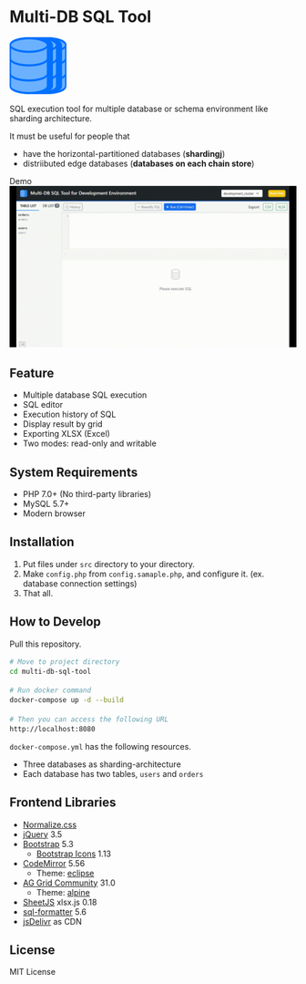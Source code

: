 # Multi-DB SQL Tool

![Multi-DB SQL Tool](img/logo.png "Logo")

SQL execution tool for multiple database or schema environment like sharding architecture.

It must be useful for people that

- have the horizontal-partitioned databases (**shardingj**)
- distriibuted edge databases (**databases on each chain store**)

Demo
![Multi-DB SQL Tool](img/demo.gif "Demo")

## Feature

- Multiple database SQL execution
- SQL editor
- Execution history of SQL
- Display result by grid
- Exporting XLSX (Excel)
- Two modes: read-only and writable

## System Requirements

- PHP 7.0+ (No third-party libraries)
- MySQL 5.7+
- Modern browser

## Installation

1. Put files under `src` directory to your directory.
2. Make `config.php` from `config.samaple.php`, and configure it. (ex. database connection settings)
3. That all.

## How to Develop

Pull this repository.

```bash
# Move to project directory
cd multi-db-sql-tool

# Run docker command
docker-compose up -d --build

# Then you can access the following URL
http://localhost:8080
```

`docker-compose.yml` has the following resources.

- Three databases as sharding-architecture
- Each database has two tables, `users` and `orders`

## Frontend Libraries

- [Normalize.css](https://necolas.github.io/normalize.css/)
- [jQuery](https://jquery.com/) 3.5
- [Bootstrap](https://getbootstrap.com/) 5.3
  - [Bootstrap Icons](https://icons.getbootstrap.com/) 1.13
- [CodeMirror](https://codemirror.net/) 5.56
  - Theme: [eclipse](https://icons.getbootstrap.com/)
- [AG Grid Community](https://www.ag-grid.com/) 31.0
  - Theme: [alpine](https://www.ag-grid.com/javascript-data-grid/themes/#example-built-in-themes)
- [SheetJS](https://sheetjs.com/) xlsx.js 0.18
- [sql-formatter](https://github.com/sql-formatter-org/sql-formatter#readme) 5.6
- [jsDelivr](https://www.jsdelivr.com/) as CDN

## License

MIT License
